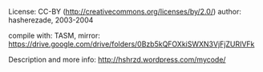 License: CC-BY (http://creativecommons.org/licenses/by/2.0/)
author: hasherezade, 2003-2004

compile with: TASM, mirror: https://drive.google.com/drive/folders/0Bzb5kQFOXkiSWXN3VjFjZURIVFk

Description and more info:
http://hshrzd.wordpress.com/mycode/
